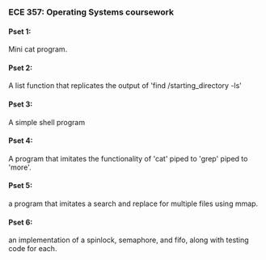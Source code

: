 ### ECE 357: Operating Systems coursework

#### Pset 1: 
Mini cat program.

#### Pset 2:
A list function that replicates the output of 'find /starting_directory -ls'

#### Pset 3:
A simple shell program

#### Pset 4:
A program that imitates the functionality of 'cat' piped to 'grep' piped to 'more'.

#### Pset 5:
a program that imitates a search and replace for multiple files using mmap.

#### Pset 6:
an implementation of a spinlock, semaphore, and fifo, along with testing code for each.